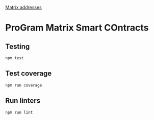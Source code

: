 [Matrix addresses](https://docs.google.com/spreadsheets/d/1zQ8PWzXahUeyvP9qwnGDTUJlOcf_eFy8EAtzSDtlVMo/edit?usp=sharing)

# ProGram Matrix Smart COntracts

## Testing
```
npm test
```

## Test coverage
```
npm run coverage
```

## Run linters
```
npm run lint
```
